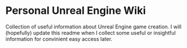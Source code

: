 # Personal Unreal Engine Wiki

Collection of useful information about Unreal Engine game creation. I will (hopefully) update this readme when I collect some useful or insightful information for convinient easy access later.
